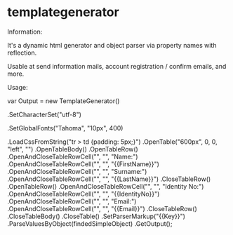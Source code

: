# templategenerator

Information:

It's a dynamic html generator and object parser via property names with reflection.

Usable at send information mails, account registration / confirm emails, and more.

Usage:

var Output = new TemplateGenerator()

.SetCharacterSet("utf-8")

.SetGlobalFonts("Tahoma", "10px", 400)

.LoadCssFromString("tr > td {padding: 5px;}")
.OpenTable("600px", 0, 0, "left", "")
.OpenTableBody()
.OpenTableRow()
.OpenAndCloseTableRowCell("", "", "Name:")
.OpenAndCloseTableRowCell("", "", "{{FirstName}}")
.OpenAndCloseTableRowCell("", "", "Surname:")
.OpenAndCloseTableRowCell("", "", "{{LastName}}")
.CloseTableRow()
.OpenTableRow()
.OpenAndCloseTableRowCell("", "", "Identity No:")
.OpenAndCloseTableRowCell("", "", "{{IdentityNo}}")
.OpenAndCloseTableRowCell("", "", "Email:")
.OpenAndCloseTableRowCell("", "", "{{Email}}")
.CloseTableRow()
.CloseTableBody()
.CloseTable()
.SetParserMarkup("{{Key}}")
.ParseValuesByObject(findedSimpleObject)
.GetOutput();
